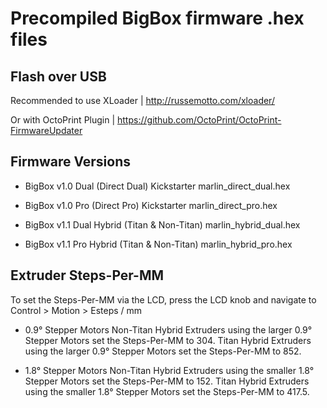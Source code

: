 # Precompiled BigBox firmware .hex files

## Flash over USB

Recommended to use XLoader | http://russemotto.com/xloader/

Or with OctoPrint Plugin | https://github.com/OctoPrint/OctoPrint-FirmwareUpdater


## Firmware Versions

* BigBox v1.0 Dual (Direct Dual) Kickstarter
    marlin_direct_dual.hex

* BigBox v1.0 Pro (Direct Pro) Kickstarter
  marlin_direct_pro.hex

* BigBox v1.1 Dual Hybrid (Titan & Non-Titan)
  marlin_hybrid_dual.hex

* BigBox v1.1 Pro Hybrid (Titan & Non-Titan)
  marlin_hybrid_pro.hex


## Extruder Steps-Per-MM

To set the Steps-Per-MM via the LCD, press the LCD knob and navigate to Control > Motion > Esteps / mm

  * 0.9° Stepper Motors
    Non-Titan Hybrid Extruders using the larger 0.9° Stepper Motors set the Steps-Per-MM to 304.
    Titan Hybrid Extruders using the larger 0.9° Stepper Motors set the Steps-Per-MM to 852.

  * 1.8° Stepper Motors
    Non-Titan Hybrid Extruders using the smaller 1.8° Stepper Motors set the Steps-Per-MM to 152.
    Titan Hybrid Extruders using the smaller 1.8° Stepper Motors set the Steps-Per-MM to 417.5.
    

